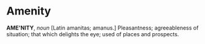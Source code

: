 # Amenity

**AME'NITY**, _noun_ \[Latin amanitas; amanus.\] Pleasantness; agreeableness of situation; that which delights the eye; used of places and prospects.